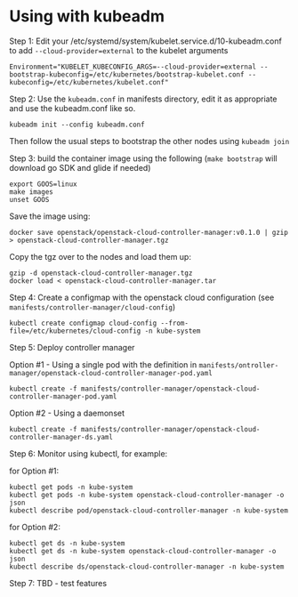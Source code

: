 # Using with kubeadm

Step 1: Edit your /etc/systemd/system/kubelet.service.d/10-kubeadm.conf to add `--cloud-provider=external` to the kubelet arguments
```
Environment="KUBELET_KUBECONFIG_ARGS=--cloud-provider=external --bootstrap-kubeconfig=/etc/kubernetes/bootstrap-kubelet.conf --kubeconfig=/etc/kubernetes/kubelet.conf"
```

Step 2: Use the `kubeadm.conf` in manifests directory, edit it as appropriate and use the kubeadm.conf like so.
```
kubeadm init --config kubeadm.conf
```

Then follow the usual steps to bootstrap the other nodes using `kubeadm join`

Step 3: build the container image using the following (`make bootstrap` will download go SDK and glide if needed)
```
export GOOS=linux
make images
unset GOOS
```

Save the image using:
```
docker save openstack/openstack-cloud-controller-manager:v0.1.0 | gzip > openstack-cloud-controller-manager.tgz
```

Copy the tgz over to the nodes and load them up:
```
gzip -d openstack-cloud-controller-manager.tgz
docker load < openstack-cloud-controller-manager.tar
```

Step 4: Create a configmap with the openstack cloud configuration (see `manifests/controller-manager/cloud-config`)
```
kubectl create configmap cloud-config --from-file=/etc/kubernetes/cloud-config -n kube-system
```

Step 5: Deploy controller manager

Option #1 - Using a single pod with the definition in `manifests/ontroller-manager/openstack-cloud-controller-manager-pod.yaml`
```
kubectl create -f manifests/controller-manager/openstack-cloud-controller-manager-pod.yaml
```
Option #2 - Using a daemonset
```
kubectl create -f manifests/controller-manager/openstack-cloud-controller-manager-ds.yaml
```

Step 6: Monitor using kubectl, for example:

for Option #1:
```
kubectl get pods -n kube-system
kubectl get pods -n kube-system openstack-cloud-controller-manager -o json
kubectl describe pod/openstack-cloud-controller-manager -n kube-system
```

for Option #2:
```
kubectl get ds -n kube-system
kubectl get ds -n kube-system openstack-cloud-controller-manager -o json
kubectl describe ds/openstack-cloud-controller-manager -n kube-system
```

Step 7: TBD - test features
